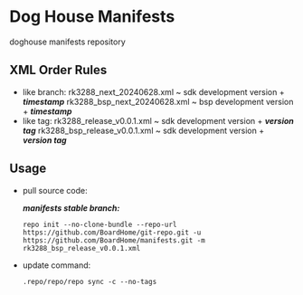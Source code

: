 # Dog House Manifests

doghouse manifests repository

## XML Order Rules

* like branch:
  rk3288_next_20240628.xml ~ sdk development version + ***timestamp***
  rk3288_bsp_next_20240628.xml ~ bsp development version + ***timestamp***
* like tag:
  rk3288_release_v0.0.1.xml ~ sdk development version + ***version tag***
  rk3288_bsp_release_v0.0.1.xml ~ sdk development version + ***version tag***

## Usage

* pull source code:

  ***manifests stable branch:***

  `repo init --no-clone-bundle --repo-url https://github.com/BoardHome/git-repo.git -u https://github.com/BoardHome/manifests.git -m rk3288_bsp_release_v0.0.1.xml`
* update command:

  `.repo/repo/repo sync -c --no-tags`
